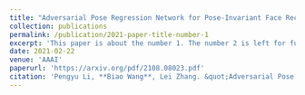 ```yaml
---
title: "Adversarial Pose Regression Network for Pose-Invariant Face Recognitions"
collection: publications
permalink: /publication/2021-paper-title-number-1
excerpt: 'This paper is about the number 1. The number 2 is left for future work.'
date: 2021-02-22
venue: 'AAAI'
paperurl: 'https://arxiv.org/pdf/2108.08023.pdf'
citation: 'Pengyu Li, **Biao Wang**, Lei Zhang. &quot;Adversarial Pose Regression Network for Pose-Invariant Face Recognitions. &quot; <i>AAAI</i>. 2021.'
---
```

